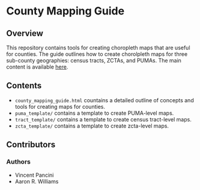 # County Mapping Guide

## Overview

This repository contains tools for creating choropleth maps that are useful for counties. The guide outlines how to create chorolpleth maps for three sub-county geographies: census tracts, ZCTAs, and PUMAs. The main content is available [here](https://urbaninstitute.github.io/county_mapping_guide//county_mapping_guide).

## Contents

* `county_mapping_guide.html` countains a detailed outline of concepts and tools for creating maps for counties.
* `puma_template/` contains a template to create PUMA-level maps.
* `tract_template/` contains a template to create census tract-level maps.
* `zcta_template/` contains a template to create zcta-level maps.

## Contributors

### Authors

* Vincent Pancini
* Aaron R. Williams
